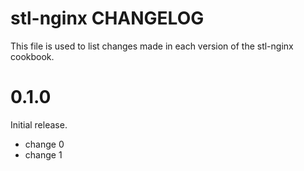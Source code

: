 # stl-nginx CHANGELOG

This file is used to list changes made in each version of the stl-nginx cookbook.

# 0.1.0

Initial release.

- change 0
- change 1

